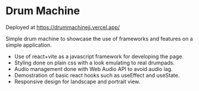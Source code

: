 # Drum Machine

Deployed at https://drummachinejj.vercel.app/

Simple drum machine to showcase the use of frameworks and features on a simple application.
- Use of react+vite as a javascript framework for developing the page.
- Styling done on plain css with a look emulating to real drumpads.
- Audio management done with Web Audio API to avoid audio lag.
- Demostration of basic react hooks such as useEffect and useState.
- Responsive design for landscape and portrait view.
